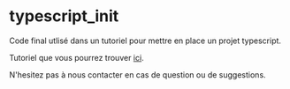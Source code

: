# typescript_init

Code final utlisé dans un tutoriel pour mettre en place un projet typescript.

Tutoriel que vous pourrez trouver [ici](https://www.notion.so/etelcodedoc/D-marrer-un-projet-typescript-49843970944d4968892cf5df73314a4a).

N'hesitez pas à nous contacter en cas de question ou de suggestions.
